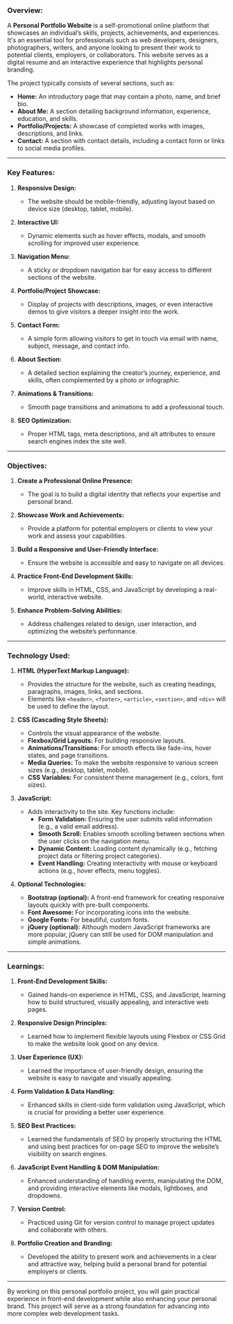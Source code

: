 ### Overview:

A **Personal Portfolio Website** is a self-promotional online platform that showcases an individual’s skills, projects, achievements, and experiences. It's an essential tool for professionals such as web developers, designers, photographers, writers, and anyone looking to present their work to potential clients, employers, or collaborators. This website serves as a digital resume and an interactive experience that highlights personal branding.

The project typically consists of several sections, such as:
- **Home:** An introductory page that may contain a photo, name, and brief bio.
- **About Me:** A section detailing background information, experience, education, and skills.
- **Portfolio/Projects:** A showcase of completed works with images, descriptions, and links.
- **Contact:** A section with contact details, including a contact form or links to social media profiles.

---

### Key Features:

1. **Responsive Design:**
   - The website should be mobile-friendly, adjusting layout based on device size (desktop, tablet, mobile).
  
2. **Interactive UI:**
   - Dynamic elements such as hover effects, modals, and smooth scrolling for improved user experience.

3. **Navigation Menu:**
   - A sticky or dropdown navigation bar for easy access to different sections of the website.

4. **Portfolio/Project Showcase:**
   - Display of projects with descriptions, images, or even interactive demos to give visitors a deeper insight into the work.

5. **Contact Form:**
   - A simple form allowing visitors to get in touch via email with name, subject, message, and contact info.

6. **About Section:**
   - A detailed section explaining the creator’s journey, experience, and skills, often complemented by a photo or infographic.

7. **Animations & Transitions:**
   - Smooth page transitions and animations to add a professional touch.

8. **SEO Optimization:**
   - Proper HTML tags, meta descriptions, and alt attributes to ensure search engines index the site well.

---

### Objectives:

1. **Create a Professional Online Presence:**
   - The goal is to build a digital identity that reflects your expertise and personal brand.

2. **Showcase Work and Achievements:**
   - Provide a platform for potential employers or clients to view your work and assess your capabilities.

3. **Build a Responsive and User-Friendly Interface:**
   - Ensure the website is accessible and easy to navigate on all devices.

4. **Practice Front-End Development Skills:**
   - Improve skills in HTML, CSS, and JavaScript by developing a real-world, interactive website.

5. **Enhance Problem-Solving Abilities:**
   - Address challenges related to design, user interaction, and optimizing the website’s performance.

---

### Technology Used:

1. **HTML (HyperText Markup Language):**
   - Provides the structure for the website, such as creating headings, paragraphs, images, links, and sections.
   - Elements like `<header>`, `<footer>`, `<article>`, `<section>`, and `<div>` will be used to define the layout.

2. **CSS (Cascading Style Sheets):**
   - Controls the visual appearance of the website.
   - **Flexbox/Grid Layouts:** For building responsive layouts.
   - **Animations/Transitions:** For smooth effects like fade-ins, hover states, and page transitions.
   - **Media Queries:** To make the website responsive to various screen sizes (e.g., desktop, tablet, mobile).
   - **CSS Variables:** For consistent theme management (e.g., colors, font sizes).

3. **JavaScript:**
   - Adds interactivity to the site. Key functions include:
     - **Form Validation:** Ensuring the user submits valid information (e.g., a valid email address).
     - **Smooth Scroll:** Enables smooth scrolling between sections when the user clicks on the navigation menu.
     - **Dynamic Content:** Loading content dynamically (e.g., fetching project data or filtering project categories).
     - **Event Handling:** Creating interactivity with mouse or keyboard actions (e.g., hover effects, menu toggles).

4. **Optional Technologies:**
   - **Bootstrap (optional):** A front-end framework for creating responsive layouts quickly with pre-built components.
   - **Font Awesome:** For incorporating icons into the website.
   - **Google Fonts:** For beautiful, custom fonts.
   - **jQuery (optional):** Although modern JavaScript frameworks are more popular, jQuery can still be used for DOM manipulation and simple animations.

---

### Learnings:

1. **Front-End Development Skills:**
   - Gained hands-on experience in HTML, CSS, and JavaScript, learning how to build structured, visually appealing, and interactive web pages.

2. **Responsive Design Principles:**
   - Learned how to implement flexible layouts using Flexbox or CSS Grid to make the website look good on any device.

3. **User Experience (UX):**
   - Learned the importance of user-friendly design, ensuring the website is easy to navigate and visually appealing.

4. **Form Validation & Data Handling:**
   - Enhanced skills in client-side form validation using JavaScript, which is crucial for providing a better user experience.

5. **SEO Best Practices:**
   - Learned the fundamentals of SEO by properly structuring the HTML and using best practices for on-page SEO to improve the website’s visibility on search engines.

6. **JavaScript Event Handling & DOM Manipulation:**
   - Enhanced understanding of handling events, manipulating the DOM, and providing interactive elements like modals, lightboxes, and dropdowns.

7. **Version Control:**
   - Practiced using Git for version control to manage project updates and collaborate with others.

8. **Portfolio Creation and Branding:**
   - Developed the ability to present work and achievements in a clear and attractive way, helping build a personal brand for potential employers or clients.

---

By working on this personal portfolio project, you will gain practical experience in front-end development while also enhancing your personal brand. This project will serve as a strong foundation for advancing into more complex web development tasks.
